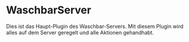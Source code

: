 # WaschbarServer
Dies ist das Haupt-Plugin des Waschbar-Servers.
Mit diesem Plugin wird alles auf dem Server geregelt und alle Aktionen gehandhabt. 
